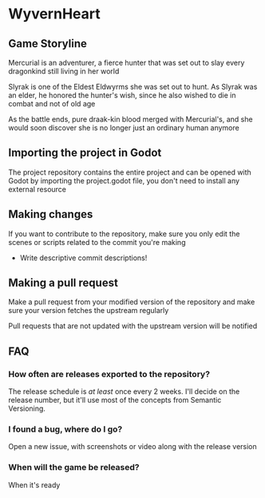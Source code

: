 # WyvernHeart

## Game Storyline

Mercurial is an adventurer, a fierce hunter that was set out to slay every dragonkind still living in her world

Slyrak is one of the Eldest Eldwyrms she was set out to hunt. As Slyrak was an elder, he honored the hunter's wish, since he also wished to die in combat and not of old age

As the battle ends, pure draak-kin blood merged with Mercurial's, and she would soon discover she is no longer just an ordinary human anymore

## Importing the project in Godot

The project repository contains the entire project and can be opened with Godot by importing the project.godot file, you don't need to install any external resource

## Making changes

If you want to contribute to the repository, make sure you only edit the scenes or scripts related to the commit you're making

- Write descriptive commit descriptions!

## Making a pull request

Make a pull request from your modified version of the repository and make sure your version fetches the upstream regularly

Pull requests that are not updated with the upstream version will be notified

## FAQ

### How often are releases exported to the repository?

The release schedule is *at least* once every 2 weeks. I'll decide on the release number, but it'll use most of the concepts from Semantic Versioning.

### I found a bug, where do I go?

Open a new issue, with screenshots or video along with the release version

### When will the game be released?

When it's ready

